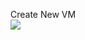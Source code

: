 Create New VM <br>
<a href="https://portal.azure.com/#create/Microsoft.Template/uri/https://raw.githubusercontent.com/KeeganWalsh/PowerDump/master/Azure/Templates/New-VMTemplate.json" target="_blank">
    <img src="http://azuredeploy.net/deploybutton.png"/>
</a>
